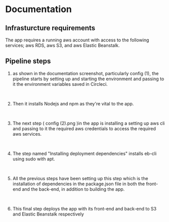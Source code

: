 # Documentation

## Infrasturcture requirements

The app requires a running aws account with access to the following services; aws RDS, aws S3, and aws Elastic Beanstalk.

## Pipeline steps

1. as shown in the documentation screenshot, particularly config (1), the pipeline starts by setting up and starting the environment and passing to it the environment variables saved in Circleci.
<br>

2. Then it installs Nodejs and npm as they're vital to the app.
<br>

3. The next step ( config (2).png )in the app is installing a setting up aws cli and passing to it the required aws credentials to access the required aws services.
<br>

4. The step named "Installing deployment dependencies" installs eb-cli using sudo with apt.
<br>

5. All the previous steps have been setting up this step which is the installation of dependencies in the package.json file in both the front-end and the back-end, in addition to building the app.
<br>

6. This final step deploys the app with its front-end and back-end to S3 and Elastic Beanstalk respectively

